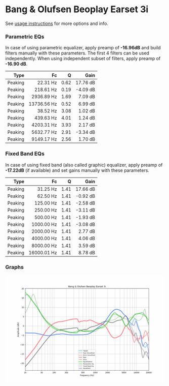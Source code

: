 # Bang & Olufsen Beoplay Earset 3i
See [usage instructions](https://github.com/jaakkopasanen/AutoEq#usage) for more options and info.

### Parametric EQs
In case of using parametric equalizer, apply preamp of **-16.96dB** and build filters manually
with these parameters. The first 4 filters can be used independently.
When using independent subset of filters, apply preamp of **-16.90 dB**.

| Type    | Fc          |    Q | Gain     |
|--------:|------------:|-----:|---------:|
| Peaking | 22.31 Hz    | 0.62 | 17.76 dB |
| Peaking | 218.61 Hz   | 0.19 | -4.09 dB |
| Peaking | 2936.89 Hz  | 1.69 | 7.09 dB  |
| Peaking | 13736.56 Hz | 0.52 | 6.99 dB  |
| Peaking | 38.52 Hz    | 3.08 | 1.02 dB  |
| Peaking | 439.63 Hz   | 4.01 | 1.24 dB  |
| Peaking | 4203.31 Hz  | 3.93 | 2.17 dB  |
| Peaking | 5632.77 Hz  | 2.91 | -3.34 dB |
| Peaking | 9149.17 Hz  | 2.56 | 1.70 dB  |

### Fixed Band EQs
In case of using fixed band (also called graphic) equalizer, apply preamp of **-17.22dB**
(if available) and set gains manually with these parameters.

| Type    | Fc          |    Q | Gain     |
|--------:|------------:|-----:|---------:|
| Peaking | 31.25 Hz    | 1.41 | 17.66 dB |
| Peaking | 62.50 Hz    | 1.41 | -0.92 dB |
| Peaking | 125.00 Hz   | 1.41 | -2.58 dB |
| Peaking | 250.00 Hz   | 1.41 | -3.11 dB |
| Peaking | 500.00 Hz   | 1.41 | -1.93 dB |
| Peaking | 1000.00 Hz  | 1.41 | -3.08 dB |
| Peaking | 2000.00 Hz  | 1.41 | 2.77 dB  |
| Peaking | 4000.00 Hz  | 1.41 | 4.06 dB  |
| Peaking | 8000.00 Hz  | 1.41 | 3.59 dB  |
| Peaking | 16000.01 Hz | 1.41 | 8.78 dB  |

### Graphs
![](./Bang%20&%20Olufsen%20Beoplay%20Earset%203i.png)
